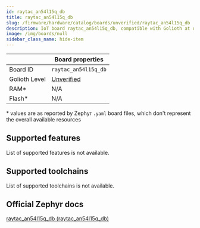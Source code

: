 ```yaml
---
id: raytac_an54l15q_db
title: raytac_an54l15q_db
slug: /firmware/hardware/catalog/boards/unverified/raytac_an54l15q_db
description: IoT board raytac_an54l15q_db, compatible with Golioth at unverified level.
image: /img/boards/null
sidebar_class_name: hide-item
---
```


[//]: # (This is an auto-generated file, do not edit! Changes to it will be lost upon re-generation)



|                | Board properties     |
| -------------  | -------------------- |
| Board ID       | `raytac_an54l15q_db` |
| Golioth Level  | [Unverified](/firmware/hardware#unverified-boards) |
| RAM*           | N/A |
| Flash*         | N/A |

\* values are as reported by Zephyr `.yaml` board files, which don't represent the overall available resources



## Supported features

List of supported features is not available.

## Supported toolchains

List of supported toolchains is not available.

## Official Zephyr docs

[raytac_an54l15q_db (raytac_an54l15q_db)](https://docs.zephyrproject.org/latest/boards/raytac/an54l15q_db/doc/index.html)
